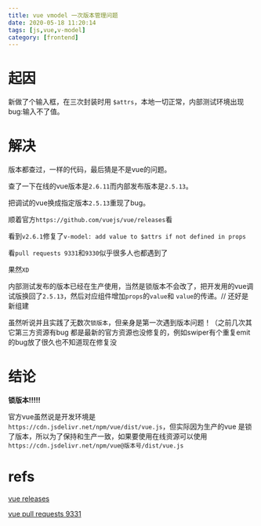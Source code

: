 ```yaml
---
title: vue vmodel 一次版本管理问题
date: 2020-05-18 11:20:14
tags: [js,vue,v-model]
category: [frontend]
---
```


# 起因

新做了个输入框，在三次封装时用 `$attrs`，本地一切正常，内部测试环境出现bug:输入不了值。

# 解决

版本都查过，一样的代码，最后猜是不是vue的问题。

查了一下在线的vue版本是`2.6.11`而内部发布版本是`2.5.13`。

把调试的vue换成指定版本`2.5.13`重现了bug。

顺着官方`https://github.com/vuejs/vue/releases`看

看到`v2.6.1`修复了`v-model: add value to $attrs if not defined in props`

看`pull requests 9331`和`9330`似乎很多人也都遇到了

果然`XD`

内部测试发布的版本已经在生产使用，当然是锁版本不会改了，把开发用的vue调试版换回了`2.5.13`，然后对应组件增加`props`的`value`和 `value`的传递。// 还好是新组建

虽然听说并且实践了无数次`锁版本`，但亲身是第一次遇到版本问题！（之前几次其它第三方资源有bug 都是最新的官方资源也没修复的，例如swiper有个重复emit的bug放了很久也不知道现在修复没

# 结论

**锁版本!!!!!**

官方vue虽然说是开发环境是`https://cdn.jsdelivr.net/npm/vue/dist/vue.js`，但实际因为生产的vue 是锁了版本，所以为了保持和生产一致，如果要使用在线资源可以使用`https://cdn.jsdelivr.net/npm/vue@版本号/dist/vue.js`

# refs

[vue releases](https://github.com/vuejs/vue/releases?after=v2.6.2)

[vue pull requests 9331](https://github.com/vuejs/vue/pull/9331)
